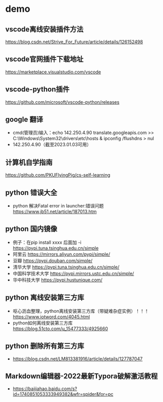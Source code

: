 # demo
## vscode离线安装插件方法
https://blog.csdn.net/Strive_For_Future/article/details/126152498

## vscode官网插件下载地址
https://marketplace.visualstudio.com/vscode

## vscode-python插件
https://github.com/microsoft/vscode-python/releases

## google 翻译 
- cmd(管理员)输入：echo 142.250.4.90 translate.googleapis.com >> C:\Windows\System32\drivers\etc\hosts & ipconfig /flushdns > nul
- 142.250.4.90（截至2023.01.03可用） 

## 计算机自学指南
https://github.com/PKUFlyingPig/cs-self-learning

## python 错误大全
- python 解决Fatal error in launcher:错误问题 https://www.jb51.net/article/187013.htm

## python 国内镜像
- 例子：在pip install xxxx 后面加 -i https://pypi.tuna.tsinghua.edu.cn/simple
- 阿里云 https://mirrors.aliyun.com/pypi/simple/
- 豆瓣 https://pypi.douban.com/simple/
- 清华大学 https://pypi.tuna.tsinghua.edu.cn/simple/
- 中国科学技术大学 https://pypi.mirrors.ustc.edu.cn/simple/
- 华中科技大学 https://pypi.hustunique.com/

## python 离线安装第三方库
- 呕心沥血整理，python离线安装第三方库（带疑难杂症实例）！！！https://www.iotword.com/4045.html
- python如何离线安装第三方库 https://blog.51cto.com/u_15477333/4925660

## python 删除所有第三方库
- https://blog.csdn.net/LM813381916/article/details/127787047

## Markdown编辑器-2022最新Typora破解激活教程
- https://baijiahao.baidu.com/s?id=1740851053333949382&wfr=spider&for=pc
